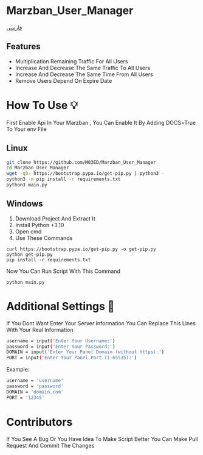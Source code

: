 # Marzban_User_Manager

<a href="./README-fa.md">
	فارسی
	</a>

## Features
- Multiplication Remaining Traffic For All Users
- Increase And Decrease The Same Traffic To All Users
- Increase And Decrease The Same Time From All Users
- Remove Users Depend On Expire Date

# How To Use 💡

First Enable Api In Your Marzban , 
You Can Enable It By Adding DOCS=True To Your env File

## Linux

```bash
git clone https://github.com/M03ED/Marzban_User_Manager
cd Marzban_User_Manager
wget -qO- https://bootstrap.pypa.io/get-pip.py | python3 -
python3 -m pip install -r requirements.txt
python3 main.py
```

## Windows
1. Download Project And Extract It 
2. Install Python +3.10
3. Open cmd
4. Use These Commands
```
curl https://bootstrap.pypa.io/get-pip.py -o get-pip.py
python get-pip.py
pip install -r requirements.txt
```
Now You Can Run Script With This Command
```
python main.py
```

# Additional Settings 🧩

If You Dont Want Enter Your Server Information You Can Replace This Lines With Your Real Information 

```bash
username = input('Enter Your Username:')
password = input('Enter Your Password:')
DOMAIN = input('Enter Your Panel Domain (without https):')
PORT = input('Enter Your Panel Port (1-65535):')
```

Example:
```bash
username = 'username'
password = 'password'
DOMAIN = 'domain.com'
PORT = '12345'
```
# Contributors
If You See A Bug Or You Have Idea To Make Script Better You Can Make Pull Request And Commit The Changes
